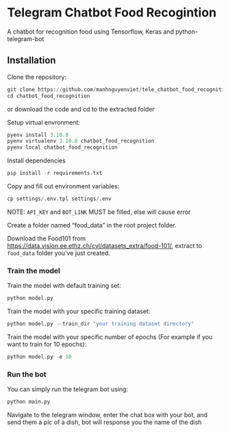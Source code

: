 # Telegram Chatbot Food Recogintion

A chatbot for recognition food using Tensorflow, Keras and python-telegram-bot

## Installation

Clone the repository:

```python
git clone https://github.com/manhnguyenviet/tele_chatbot_food_recognition.git chatbot_food_recognition
cd chatbot_food_recognition
```

or download the code and cd to the extracted folder

Setup virtual envronment:

```python
pyenv install 3.10.8
pyenv virtualenv 3.10.8 chatbot_food_recognition
pyenv local chatbot_food_recognition
```

Install dependencies

```python
pip install -r requirements.txt
```

Copy and fill out environment variables:

```python
cp settings/.env.tpl settings/.env
```

NOTE: `API_KEY` and `BOT_LINK` MUST be filled, else will cause error

Create a folder named “food_data” in the root project folder.

Download the Food101 from https://data.vision.ee.ethz.ch/cvl/datasets_extra/food-101/, extract to `food_data` folder you’ve just created.

### Train the model

Train the model with default training set:

```python
python model.py
```

Train the model with your specific training dataset:

```python
python model.py --train_dir "your training dataset directory"
```

Train the model with your specific number of epochs (For example if you want to train for 10 epochs):

```python
python model.py -e 10
```

### Run the bot

You can simply run the telegram bot using:

```python
python main.py
```

Navigate to the telegram window, enter the chat box with your bot, and send them a pic of a dish, bot will response you the name of the dish
